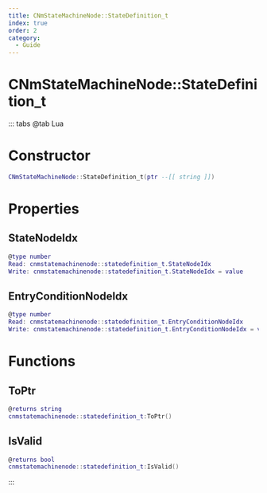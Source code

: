 ```yaml
---
title: CNmStateMachineNode::StateDefinition_t
index: true
order: 2
category:
  - Guide
---
```


# CNmStateMachineNode::StateDefinition_t

::: tabs
@tab Lua
# Constructor
```lua
CNmStateMachineNode::StateDefinition_t(ptr --[[ string ]])
```
# Properties
## StateNodeIdx 
```lua
@type number
Read: cnmstatemachinenode::statedefinition_t.StateNodeIdx
Write: cnmstatemachinenode::statedefinition_t.StateNodeIdx = value
```
## EntryConditionNodeIdx 
```lua
@type number
Read: cnmstatemachinenode::statedefinition_t.EntryConditionNodeIdx
Write: cnmstatemachinenode::statedefinition_t.EntryConditionNodeIdx = value
```
# Functions
## ToPtr
```lua
@returns string
cnmstatemachinenode::statedefinition_t:ToPtr()
```
## IsValid
```lua
@returns bool
cnmstatemachinenode::statedefinition_t:IsValid()
```

:::